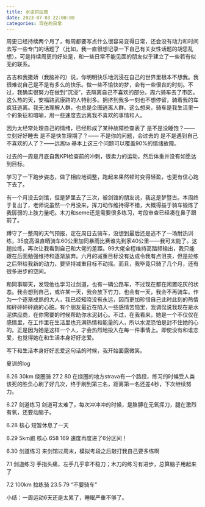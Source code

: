 ```yaml
---
title: 水泥供应商
date: 2023-07-03 22:00:00
categories: 现在的日常
---
```

周更已经持续两个月了，每周都要写点什么很容易变得日常，还会没有动力和时间去写一些专门的话题了（比如，我一直很想记录一下自己有关女性话题的胡思乱想）。可是持续周更的好处是，和一些日常不能见面的朋友似乎建立了一些若有似无的联系。

吉吉和我撒娇（我脑补的）说，你明明快乐地沉浸在自己的世界里根本不想我。我很难说自己是不是有多么的快乐。做一些不愉快的梦，会有一些很丧的时刻。不过，我确实很努力在做到“沉浸”，去隔离自己不喜欢的部分。周六骑车去了市区，这么热的天，安福路武康路的人特别多。拥挤到我多一刻也不想停留，骑着我的车疯狂逃离。我无法理解人群，也总是企图逃离人群。这么想来，骑车是我生活里一个的象征和暗喻，用一些速度去远离我不喜欢的事情和人。

因为太经常处理自己的情绪，已经形成了某种故障检查表了
是不是没睡饱？—— 立刻好好睡去
是不是快生理期了？—— 不是你的问题，会过去的
是不是遇到自己不喜欢的人了？——远离ta
基本上这三个问题可以覆盖90%的情绪故障。

过去的一周是月底自我KPI检查前的冲刺，很卖力的运动，然后体重并没有如愿达到目标。

学习了一下跑步姿态，做了相应地调整，跑起来果然顿时变得轻盈，也更有信心跑下去了。

有一个月没去剑馆，但是梦里去了三次，被剑馆的朋友说，我这是梦暨古。本周终于复出了，老师说虽然一个月没来，挥刀动作维持得不错，大概得益于骑车锻炼了我孱弱的上肢力量吧。木刀和seme还是需要很多练习，考段审查已经凑在鼻子跟前了。

蹲守了一整周的天气预报，定在周日去骑车，没想到最后还是逃不了一场耐热训练，35度高温直晒骑车60公里加同暴雨比赛谁先到家40公里——我可太能了。这趟拉练，再次让我看到自己和大佬的差距。99大佬全程维持高踏频输出，我只能跟在后面勉强维持和逐渐放弃。六月的减重目标没有达成令我有点沮丧，但是拉练之后带给我新的动力，要坚持减重目标不动摇。而且，我毕竟只骑了几个月，还有很多进步的空间。

和同事聊天，发现他也学习过剑道，也有一辆公路车，不过现在都在闲置吃灰的状态。我会想到自己，或许某一天，我会放下竹刀，也会有一天，我会不再骑车。作为一个逐渐成熟的大人，我已经知晓没有永远，因而更加珍惜自己此时此刻的热情和砰砰砰砰跳的心脏。有个朋友最近在陷入一些感情苦恼里，我调侃说我现在是水泥供应商，在你需要的时候帮助你水泥封心。不过，在我看来，她是一个不仅仅在感情里，在工作里在生活里也充满热情和能量的人，所以水泥恐怕是封不住她的心的。正是因为她是这样一个人，才会热烈地投入在每一件事情上。即使没有和谁恋爱，也觉得她在和生活本身好好恋爱。

写下和生活本身好好恋爱这句话的时候，我开始面露微笑。

夏训的log

6.26  30km 绕圈骑    27.2 80
在绕圈的地方strava有一个路段，练习的时候受人类该死的胜负心刷了好几次，终于刷到第三名，距离第一名还差4秒，下次继续努力。

6.27  剑道练习
剑道可太难了，每次冲冲冲的时候，是胳膊在无氧挥刀，腿在激烈有氧，还要动脑子。

6.28  核心
短暂休息了一天

6.29   5km跑 核心    658 169
速度再度进了6分区间！

6.30   剑道练习
来剑馆过周末，模拟考段之后敲打我自己要多练啊

7.1      剑道练习
手指头痛，左手几乎拿不稳刀；木刀的练习有进步，总算脑子用起来了

7.2      100km 拉练骑 23.5 79
“不要骑车”

小结：一周运动6天还是太累了，睡眠严重不够了。
